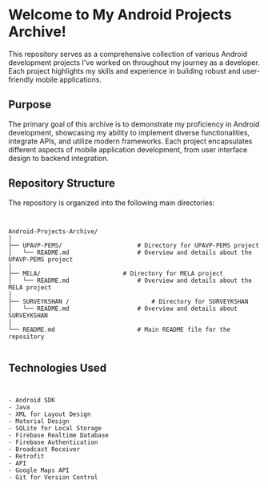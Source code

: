 # Welcome to My Android Projects Archive!

This repository serves as a comprehensive collection of various Android development projects I've worked on throughout my journey as a developer. Each project highlights my skills and experience in building robust and user-friendly mobile applications.

## Purpose

The primary goal of this archive is to demonstrate my proficiency in Android development, showcasing my ability to implement diverse functionalities, integrate APIs, and utilize modern frameworks. Each project encapsulates different aspects of mobile application development, from user interface design to backend integration.

## Repository Structure

The repository is organized into the following main directories:


```plaintext


Android-Projects-Archive/
│
├── UPAVP-PEMS/                     # Directory for UPAVP-PEMS project
│   └── README.md                   # Overview and details about the UPAVP-PEMS project
│
├── MELA/                       # Directory for MELA project 
│   └── README.md                   # Overview and details about the MELA project
│
├── SURVEYKSHAN /                       # Directory for SURVEYKSHAN      
│   └── README.md                   # Overview and details about SURVEYKSHAN
│
└── README.md                       # Main README file for the repository


```


## Technologies Used

```plaintext


- Android SDK
- Java
- XML for Layout Design
- Material Design
- SQLite for Local Storage
- Firebase Realtime Database
- Firebase Authentication
- Broadcast Receiver
- Retrofit
- API
- Google Maps API
- Git for Version Control


```



